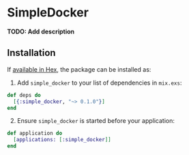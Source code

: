 # SimpleDocker

**TODO: Add description**

## Installation

If [available in Hex](https://hex.pm/docs/publish), the package can be installed as:

  1. Add `simple_docker` to your list of dependencies in `mix.exs`:


```elixir
def deps do
  [{:simple_docker, "~> 0.1.0"}]
end
```


  2. Ensure `simple_docker` is started before your application:


```elixir
def application do
  [applications: [:simple_docker]]
end
```

